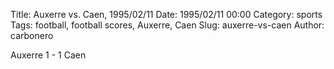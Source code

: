 Title: Auxerre vs. Caen, 1995/02/11
Date: 1995/02/11 00:00
Category: sports
Tags: football, football scores, Auxerre, Caen
Slug: auxerre-vs-caen
Author: carbonero


Auxerre 1 - 1 Caen
